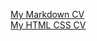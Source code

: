 [My Markdown CV](https://dima-anatsko.github.io/rsschool-cv/cv)  
[My HTML CSS CV](https://dima-anatsko.github.io/rsschool-cv/)
